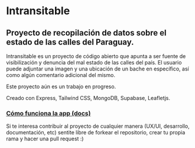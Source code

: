# Intransitable
## Proyecto de recopilación de datos sobre el estado de las calles del Paraguay.

Intransitable es un proyecto de código abierto que apunta a ser fuente de visibilización y denuncia del mal estado de las calles del país.
El usuario puede adjuntar una imagen y una ubicación de un bache en específico, así como algún comentario adicional del mismo.

Este proyecto aún es un trabajo en progreso.

Creado con Express, Tailwind CSS, MongoDB, Supabase, Leafletjs.

### [Cómo funciona la app (docs)](https://github.com/paezdavid/calles-py/blob/main/DOCS.md)

Si te interesa contribuir al proyecto de cualquier manera (UX/UI, desarrollo, documentación, etc) sentite libre de forkear el repositorio, crear tu propia rama y hacer una pull request :)